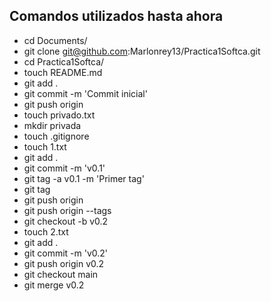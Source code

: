 ## Comandos utilizados hasta ahora

* cd Documents/
* git clone git@github.com:Marlonrey13/Practica1Softca.git
* cd Practica1Softca/
* touch README.md
* git add .
* git commit -m 'Commit inicial'
* git push origin
* touch privado.txt
* mkdir privada
* touch .gitignore
* touch 1.txt
* git add .
* git commit -m 'v0.1'
* git tag -a v0.1 -m 'Primer tag'
* git tag
* git push origin
* git push origin --tags
* git checkout -b v0.2
* touch 2.txt
* git add .
* git commit -m 'v0.2'
* git push origin v0.2
* git checkout main
* git merge v0.2